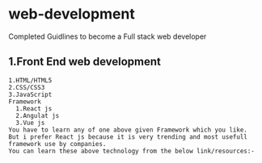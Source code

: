 # web-development
Completed Guidlines to become a Full stack web developer

## 1.Front End web development
    1.HTML/HTML5
    2.CSS/CSS3
    3.JavaScript
    Framework 
      1.React js
      2.Angulat js
      3.Vue js
    You have to learn any of one above given Framework which you like.
    But i prefer React js because it is very trending and most usefull framework use by companies.
    You can learn these above technology from the below link/resources:-
     
      
